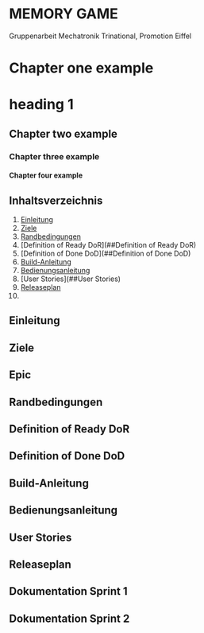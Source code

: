 # MEMORY GAME
Gruppenarbeit Mechatronik Trinational, Promotion Eiffel

# Chapter one example
heading 1
=============
## Chapter two example
### Chapter three example
#### Chapter four example

## Inhaltsverzeichnis

1. [Einleitung](##Einleitung)
2. [Ziele](##Ziele)
3. [Randbedingungen](##Randbedingungen)
4. [Definition of Ready DoR](##Definition of Ready DoR)
5. [Definition of Done DoD](##Definition of Done DoD)
6. [Build-Anleitung](##Build-Anleitung)
7. [Bedienungsanleitung](##Bedienungsanleitung)
8. [User Stories](##User Stories)
9. [Releaseplan](##Releaseplan)
10. 

## Einleitung

## Ziele

## Epic

## Randbedingungen

## Definition of Ready DoR

## Definition of Done DoD

## Build-Anleitung

## Bedienungsanleitung

## User Stories

## Releaseplan

## Dokumentation Sprint 1

## Dokumentation Sprint 2
